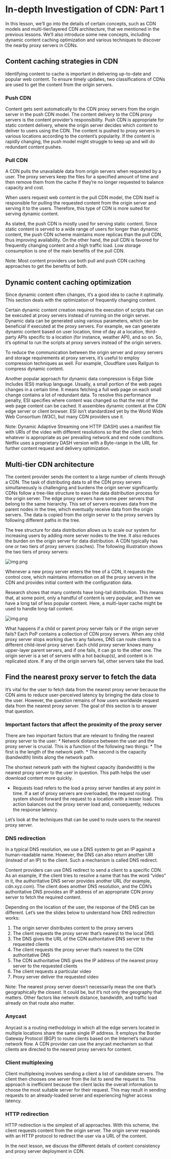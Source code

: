 <h1>In-depth Investigation of CDN: Part 1</h1>

In this lesson, we’ll go into the details of certain concepts, such as CDN models and multi-tier/layered CDN architecture, 
that we mentioned in the previous lessons. We’ll also introduce some new concepts, 
including dynamic content caching optimization and various techniques to discover the nearby proxy servers in CDNs.

<h2>Content caching strategies in CDN</h2>
Identifying content to cache is important in delivering up-to-date and popular web content. To ensure timely updates, 
two classifications of CDNs are used to get the content from the origin servers.

<h3>Push CDN</h3>
Content gets sent automatically to the CDN proxy servers from the origin server in the push CDN model. 
The content delivery to the CDN proxy servers is the content provider’s responsibility. 
Push CDN is appropriate for static content delivery, where the origin server decides which content to deliver 
to users using the CDN. The content is pushed to proxy servers in various locations according to the content’s popularity. 
If the content is rapidly changing, the push model might struggle to keep up and will do redundant content pushes.

<h3>Pull CDN</h3>
A CDN pulls the unavailable data from origin servers when requested by a user. 
The proxy servers keep the files for a specified amount of time and then remove them from the cache 
if they’re no longer requested to balance capacity and cost.

When users request web content in the pull CDN model, the CDN itself is responsible for pulling the requested content 
from the origin server and serving it to the users. Therefore, this type of CDN is more suited for serving dynamic content.

As stated, the push CDN is mostly used for serving static content. Since static content is served 
to a wide range of users for longer than dynamic content, the push CDN scheme maintains more replicas than the pull CDN, 
thus improving availability. On the other hand, the pull CDN is favored for frequently changing content 
and a high traffic load. Low storage consumption is one of the main benefits of the pull CDN.

Note: Most content providers use both pull and push CDN caching approaches to get the benefits of both.

<h2>Dynamic content caching optimization</h2>
Since dynamic content often changes, it’s a good idea to cache it optimally. 
This section deals with the optimization of frequently changing content.

Certain dynamic content creation requires the execution of scripts that can be executed 
at proxy servers instead of running on the origin server. Dynamic data can be generated using various parameters, 
which can be beneficial if executed at the proxy servers. For example, we can generate dynamic content based on user location, 
time of day at a location, third-party APIs specific to a location (for instance, weather API), and so on. 
So, it’s optimal to run the scripts at proxy servers instead of the origin servers.

To reduce the communication between the origin server and proxy servers and storage requirements at proxy servers, 
it’s useful to employ compression techniques as well. For example, Cloudflare uses Railgun to compress dynamic content.

Another popular approach for dynamic data compression is Edge Side Includes (ESI) markup language. Usually, 
a small portion of the web pages changes in a certain time. It means fetching a full web page on 
each small change contains a lot of redundant data. To resolve this performance penalty, 
ESI specifies where content was changed so that the rest of the web page content can be cached. 
It assembles dynamic content at the CDN edge server or client browser. 
ESI isn’t standardized yet by the World Wide Web Consortium (W3C), but many CDN providers use it.

Note: Dynamic Adaptive Streaming one HTTP (DASH) uses a manifest file with URIs of the video with different resolutions 
so that the client can fetch whatever is appropriate as per prevailing network and end node conditions. 
Netflix uses a proprietary DASH version with a Byte-range in the URL for further content request and delivery optimization.

<h2>Multi-tier CDN architecture</h2>
The content provider sends the content to a large number of clients through a CDN. 
The task of distributing data to all the CDN proxy servers simultaneously is challenging and burdens the origin server significantly. 
CDNs follow a tree-like structure to ease the data distribution process for the origin server. 
The edge proxy servers have some peer servers that belong to the same hierarchy. 
This set of servers receives data from the parent nodes in the tree, which eventually receive data from the origin servers. 
The data is copied from the origin server to the proxy servers by following different paths in the tree.

The tree structure for data distribution allows us to scale our system for increasing users by adding more server nodes to the tree. 
It also reduces the burden on the origin server for data distribution. A CDN typically has one or two tiers of proxy servers (caches). 
The following illustration shows the two tiers of proxy servers:

![img.png](attachment06.png)

Whenever a new proxy server enters the tree of a CDN, it requests the control core, 
which maintains information on all the proxy servers in the CDN and provides initial content with the configuration data.

Research shows that many contents have long-tail distribution. This means that, at some point, 
only a handful of content is very popular, and then we have a long tail of less popular content. 
Here, a multi-layer cache might be used to handle long-tail content.

![img.png](attachment07.png)

What happens if a child or parent proxy server fails or if the origin server fails?
Each PoP contains a collection of CDN proxy servers. When any child proxy server stops working due to any failures, 
DNS can route clients to a different child-level proxy server. Each child proxy server knows many upper-layer parent servers, 
and if one fails, it can go to the other one. The origin server is a set of servers with a hot backup(s), 
and content is in replicated store. If any of the origin servers fail, other servers take the load.

<h2>Find the nearest proxy server to fetch the data</h2>
It’s vital for the user to fetch data from the nearest proxy server because the CDN aims to reduce user-perceived latency 
by bringing the data close to the user. However, the question remains of how users worldwide request data 
from the nearest proxy server. The goal of this section is to answer that question.

<h3>Important factors that affect the proximity of the proxy server</h3>
There are two important factors that are relevant to finding the nearest proxy server to the user:
* Network distance between the user and the proxy server is crucial. This is a function of the following two things:
  * The first is the length of the network path.
  * The second is the capacity (bandwidth) limits along the network path.

The shortest network path with the highest capacity (bandwidth) is the nearest proxy server to the user in question. 
This path helps the user download content more quickly.

* Requests load refers to the load a proxy server handles at any point in time. If a set of proxy servers are overloaded,
the request routing system should forward the request to a location with a lesser load. 
This action balances out the proxy server load and, consequently, reduces the response latency.

Let’s look at the techniques that can be used to route users to the nearest proxy server.

<h3>DNS redirection</h3>
In a typical DNS resolution, we use a DNS system to get an IP against a human-readable name. However, 
the DNS can also return another URI (instead of an IP) to the client. Such a mechanism is called DNS redirect.

Content providers can use DNS redirect to send a client to a specific CDN. As an example, 
if the client tries to resolve a name that has the word “video” in it, the authoritative DNS server provides another URL 
(for example, cdn.xyz.com). The client does another DNS resolution, and the CDN’s authoritative DNS provides an IP address 
of an appropriate CDN proxy server to fetch the required content.

Depending on the location of the user, the response of the DNS can be different. 
Let’s see the slides below to understand how DNS redirection works:

1. The origin server distributes content to the proxy servers
2. The client requests the proxy server that’s nearest to the local DNS
3. The DNS gives the URL of the CDN authoritative DNS server to the requested clients
4. The client requests the proxy server that’s nearest to the CDN authoritative DNS
5. The CDN authoritative DNS gives the IP address of the nearest proxy server to the requested clients
6. The client requests a particular video
7. Proxy server deliver the requested video

Note: The nearest proxy server doesn’t necessarily mean the one that’s geographically the closest. 
It could be, but it’s not only the geography that matters. Other factors like network distance, bandwidth, 
and traffic load already on that route also matter.

<h3>Anycast</h3>
Anycast is a routing methodology in which all the edge servers located in multiple locations share the same single IP address. 
It employs the Border Gateway Protocol (BGP) to route clients based on the Internet’s natural network flow. 
A CDN provider can use the anycast mechanism so that clients are directed to the nearest proxy servers for content.

<h3>Client multiplexing</h3>
Client multiplexing involves sending a client a list of candidate servers. The client then chooses one server 
from the list to send the request to. This approach is inefficient because the client lacks the overall information 
to choose the most suitable server for their request. This may result in sending requests to an already-loaded server 
and experiencing higher access latency.

<h3>HTTP redirection</h3>
HTTP redirection is the simplest of all approaches. With this scheme, the client requests content from the origin server. 
The origin server responds with an HTTP protocol to redirect the user via a URL of the content.

In the next lesson, we discuss the different details of content consistency and proxy server deployment in CDN.
